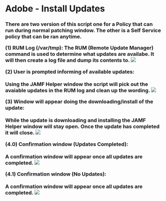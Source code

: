 <h1>Adobe - Install Updates</h1>

<h3>There are two version of this script one for a Policy that can run during normal patching window.  
The other is a Self Service policy that can be ran anytime.

<b>(1) RUM Log (/var/tmp):</b>
The RUM (Remote Update Manager) command is used to determine what updates are availabe.  It will then
create a log file and dump its contents to.
<img src="https://github.com/stuutz/JAMF-Scripts/blob/master/Adobe_Install_Updates/Images/Asset_Tag_Prompt.png">

<b>(2) User is prompted informing of available updates:</b><br><br>
Using the JAMF Helper window the script will pick out the avaiable updates in the RUM log and clean up the wording. 
<img src="https://github.com/stuutz/JAMF-Scripts/blob/master/Adobe_Install_Updates/Images/Asset_Tag_Prompt.png">

<b>(3) Window will appear doing the downloading/install of the update:</b><br><br>
While the update is downloading and installing the JAMF Helper window will stay open.  Once the update has completed it will
close.
<img src="https://github.com/stuutz/JAMF-Scripts/blob/master/Adobe_Install_Updates/Images/Asset_Tag_Prompt.png">

<b>(4.0) Confirmation window (Updates Completed):</b><br><br>
A confirmation window will appear once all updates are completed.
<img src="https://github.com/stuutz/JAMF-Scripts/blob/master/Adobe_Install_Updates/Images/Asset_Tag_Prompt.png">

<b>(4.1) Confirmation window (No Updates):</b><br><br>
A confirmation window will appear once all updates are completed.
<img src="https://github.com/stuutz/JAMF-Scripts/blob/master/Adobe_Install_Updates/Images/Asset_Tag_Prompt.png">
